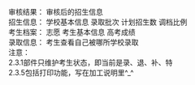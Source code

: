 审核结果：
	审核后的招生信息
<br>
招生信息：
	学校基本信息
	录取批次
	计划招生数
	调档比例
<br>
考生档案：
	志愿
	考生基本信息
	高考成绩
<br>
录取信息：
	考生查看自己被哪所学校录取
<br>
注意：
<br>
2.3.1部件只维护考生状态，即当前是录、退、补、特
<br>
2.3.5包括打印功能，写在加工说明里^_^




